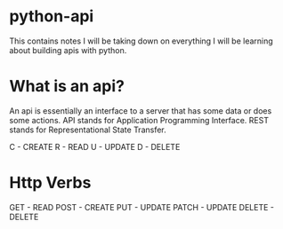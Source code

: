 # python-api
This contains notes I will be taking down on everything I will be learning about building apis with python.

# What is an api?
An api is essentially an interface to a server that has some data or does some actions.
API stands for Application Programming Interface.
REST stands for Representational State Transfer.

C - CREATE
R - READ
U - UPDATE
D - DELETE

# Http Verbs
GET - READ
POST - CREATE
PUT - UPDATE
PATCH - UPDATE
DELETE - DELETE
